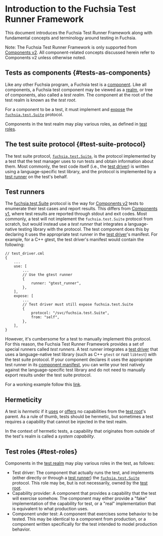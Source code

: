 # Introduction to the Fuchsia Test Runner Framework

This document introduces the Fuchsia Test Runner Framework along with
fundamental concepts and terminology around testing in Fuchsia.

Note: The Fuchsia Test Runner Framework is only supported from
[Components v2][glossary-components-v2]. All component-related concepts
discussed herein refer to Components v2 unless otherwise noted.

## Tests as components {#tests-as-components}

Like any other Fuchsia program, a Fuchsia test is a
[component][glossary-component]. Like all components, a Fuchsia test component
may be viewed as a [realm][realms], or tree of components, also called a *test
realm*. The component at the root of the test realm is known as the *test root*.

For a component to be a test, it must implement and [expose][manifests-expose]
the [`fuchsia.test.Suite`](#test-suite-protocol) protocol.

Components in the test realm may play various roles, as defined in
[test roles](#test-roles).

<!-- TODO: add diagrams -->

## The test suite protocol {#test-suite-protocol}

The test suite protocol, [`fuchsia.test.Suite`][fidl-test-suite], is the
protocol implemented by a test that the test manager uses to run tests and
obtain information about them. Most commonly, the test code itself (i.e., the
[test driver](#test-roles)) is written using a language-specific test library,
and the protocol is implemented by a [test runner](#test-runner) on the test's
behalf.

## Test runners

The [fuchsia.test.Suite](#test-suite-protocol) protocol is the way for
[Components v2](#glossary-components-v2) tests to enumerate their test cases and
report results. This differs from [Components v1](#glossary-components-v1),
where test results are reported through stdout and exit codes. Most commonly, a
test will not implement the `fuchsia.test.Suite` protocol from scratch, but
would instead use a *test runner* that integrates a language-native testing
library with the protocol. The test component does this by declaring it uses the
appropriate test runner in the [test driver](#test-roles)'s manifest. For
example, for a C++ gtest, the test driver's manifest would contain the
following:

```json5
// test_driver.cml
{
    ...
    use: [
        ...
        // Use the gtest runner
        {
            runner: "gtest_runner",
        },
    ],
    expose: [
        ...
        // Test driver must still expose fuchsia.test.Suite
        {
            protocol: "/svc/fuchsia.test.Suite",
            from: "self",
        },
    ],
}
```

However, it's cumbersome for a test to manually implement this protocol. For
this reason, the Fuchsia Test Runner Framework provides a set of special runners
called *test runners*. A test runner integrates a [test driver](#test-roles)
that uses a language-native test library (such as C++ `gtest` or rust `libtest`)
with the test suite protocol. If your component declares it uses the appropriate
test runner in its [component manifest][manifests], you can write your test
natively against the language-specific test library and do not need to manually
export results under the test suite protocol.

For a working example follow this [link][v2-driver-pattern].

## Hermeticity

A test is *hermetic* if it [uses][manifests-use] or [offers][manifests-offer] no
capabilities from the [test root](#tests-as-components)'s parent. As a rule of
thumb, tests should be hermetic, but sometimes a test requires a capability that
cannot be injected in the test realm.

In the context of hermetic tests, a capability that originates from outside of
the test's realm is called a *system capability*.

## Test roles {#test-roles}

Components in the [test realm](#tests-as-components) may play various roles in
the test, as follows:

-   Test driver: The component that actually runs the test, and implements
    (either directly or through a [test runner](#test-runners)) the
    [`fuchsia.test.Suite`][test-suite-protocol] protocol. This role may be, but
    is not necessarily, owned by the [test root](#tests-as-components).
-   Capability provider: A component that provides a capability that the test
    will exercise somehow. The component may either provide a "fake"
    implementation of the capability for test, or a "real" implementation that
    is equivalent to what production uses.
-   Component under test: A component that exercises some behavior to be tested.
    This may be identical to a component from production, or a component written
    specifically for the test intended to model production behavior.

[fidl-test-suite]: /sdk/fidl/fuchsia.test/suite.fidl
[glossary-component]: ../../glossary.md#component
[glossary-components-v1]: ../../glossary.md#components-v1
[glossary-components-v2]: ../../glossary.md#components-v2
[manifests]: /docs/concepts/components/v2/component_manifests.md
[manifests-expose]: /docs/concepts/components/v2/component_manifests.md#expose
[manifests-offer]: /docs/concepts/components/v2/component_manifests.md#offer
[manifests-use]: /docs/concepts/components/v2/component_manifests.md#use
[realms]: /docs/concepts/components/v2/realms.md
[realms-definitions]: /docs/concepts/components/v2/realms.md#definitions
[test-suite-protocol]: /docs/concepts/components/v2/realms.md
[v2-driver-pattern]: v2_test_component.md#driver_pattern_for_v2_component_tests
